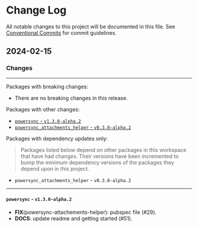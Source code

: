 # Change Log

All notable changes to this project will be documented in this file.
See [Conventional Commits](https://conventionalcommits.org) for commit guidelines.

## 2024-02-15

### Changes

---

Packages with breaking changes:

 - There are no breaking changes in this release.

Packages with other changes:

 - [`powersync` - `v1.3.0-alpha.2`](#powersync---v130-alpha2)
 - [`powersync_attachments_helper` - `v0.3.0-alpha.2`](#powersync_attachments_helper---v030-alpha2)

Packages with dependency updates only:

> Packages listed below depend on other packages in this workspace that have had changes. Their versions have been incremented to bump the minimum dependency versions of the packages they depend upon in this project.

 - `powersync_attachments_helper` - `v0.3.0-alpha.2`

---

#### `powersync` - `v1.3.0-alpha.2`

 - **FIX**(powersync-attachements-helper): pubspec file (#29).
 - **DOCS**: update readme and getting started (#51).

